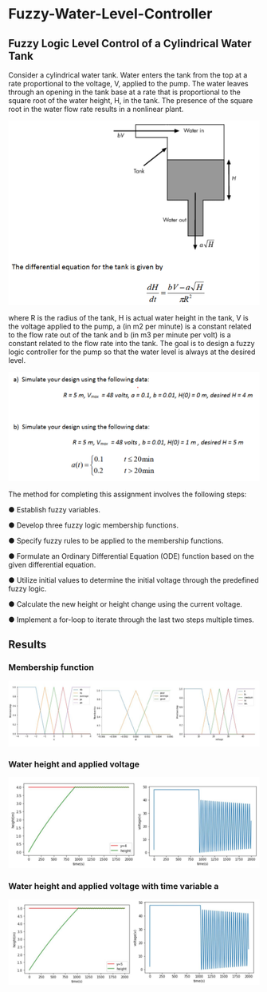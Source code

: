 # Fuzzy-Water-Level-Controller

## Fuzzy Logic Level Control of a Cylindrical Water Tank
Consider a cylindrical water tank. Water enters the tank from the top at a rate proportional to the voltage, V, applied to the pump. The water leaves through an opening in the tank base at a rate that is proportional to the square root of the water height, H, in the tank. The presence of the square root in the water flow rate results in a nonlinear plant.

![alt text](https://github.com/AnjanaDeSilva1114/fuzzy-water-level/blob/main/q_image.png?raw=true)

where R is the radius of the tank, H is actual water height in the tank, V is the voltage applied to the pump, a (in m2 per minute) is a constant related to the flow rate out of the tank and b (in m3 per minute per volt) is a constant related to the flow rate into the tank. The goal is to design a fuzzy logic controller for the pump so that the water level is always at the desired level.

![alt text](https://github.com/AnjanaDeSilva1114/fuzzy-water-level/blob/main/qs.png?raw=true)

The method for completing this assignment involves the following steps:

● Establish fuzzy variables.

● Develop three fuzzy logic membership functions.

● Specify fuzzy rules to be applied to the membership functions.

● Formulate an Ordinary Differential Equation (ODE) function based on the given differential equation.

● Utilize initial values to determine the initial voltage through the predefined fuzzy logic.

● Calculate the new height or height change using the current voltage.

● Implement a for-loop to iterate through the last two steps multiple times.

## Results
### Membership function
![alt text](https://github.com/AnjanaDeSilva1114/fuzzy-water-level/blob/main/MembershipFunction.JPG?raw=true)
### Water height and applied voltage
![alt text](https://github.com/AnjanaDeSilva1114/fuzzy-water-level/blob/main/Results_P1.JPG?raw=true)
### Water height and applied voltage with time variable a
![alt text](https://github.com/AnjanaDeSilva1114/fuzzy-water-level/blob/main/Results_P2.JPG?raw=true)
